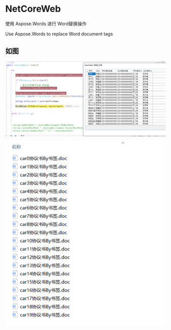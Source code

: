 # NetCoreWeb
使用 Aspose.Words 进行 Word替换操作

Use Aspose.Words to replace Word document tags

## 如图

![code](https://github.com/WuLex/UsefulPicture/blob/master/screenshots/code.png)

![doc](https://github.com/WuLex/UsefulPicture/blob/master/screenshots/doc.png)
